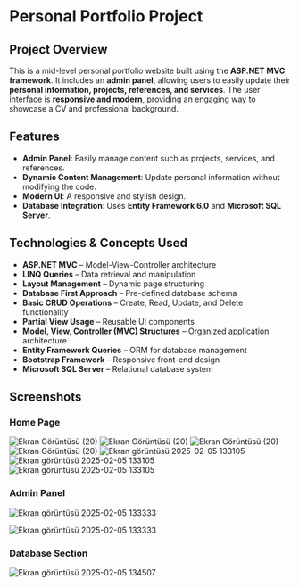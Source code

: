# Personal Portfolio Project

## Project Overview

This is a mid-level personal portfolio website built using the **ASP.NET MVC framework**. It includes an **admin panel**, allowing users to easily update their **personal information, projects, references, and services**. The user interface is **responsive and modern**, providing an engaging way to showcase a CV and professional background.

## Features

- **Admin Panel**: Easily manage content such as projects, services, and references.
- **Dynamic Content Management**: Update personal information without modifying the code.
- **Modern UI**: A responsive and stylish design.
- **Database Integration**: Uses **Entity Framework 6.0** and **Microsoft SQL Server**.

## Technologies & Concepts Used

- **ASP.NET MVC** – Model-View-Controller architecture
- **LINQ Queries** – Data retrieval and manipulation
- **Layout Management** – Dynamic page structuring
- **Database First Approach** – Pre-defined database schema
- **Basic CRUD Operations** – Create, Read, Update, and Delete functionality
- **Partial View Usage** – Reusable UI components
- **Model, View, Controller (MVC) Structures** – Organized application architecture
- **Entity Framework Queries** – ORM for database management
- **Bootstrap Framework** – Responsive front-end design
- **Microsoft SQL Server** – Relational database system

## Screenshots

### Home Page
![Ekran Görüntüsü (20)](https://github.com/user-attachments/assets/20e6cd9f-4674-4ad6-a735-671b531b18b2)
![Ekran Görüntüsü (20)](https://github.com/user-attachments/assets/c73706c6-7ad8-417c-a8cd-b5ae57c669a4)
![Ekran Görüntüsü (20)](https://github.com/user-attachments/assets/e01e722f-3815-48e7-802f-6b20752a80c0)
![Ekran Görüntüsü (20)](https://github.com/user-attachments/assets/112a3301-cb0c-4b11-aba6-1283d33446b4)
![Ekran görüntüsü 2025-02-05 133105](https://github.com/user-attachments/assets/ac1fe9e3-ab5b-4f8c-bf7d-1f6a55fdd8fc)
![Ekran görüntüsü 2025-02-05 133105](https://github.com/user-attachments/assets/0f10da0e-c8c5-4ab8-8c42-533934bba4d9)
![Ekran görüntüsü 2025-02-05 133105](https://github.com/user-attachments/assets/cc5ef2b4-9fbe-4075-a443-0d509619be82)


### Admin Panel
![Ekran görüntüsü 2025-02-05 133333](https://github.com/user-attachments/assets/6976b532-3044-4f83-9dc9-0f72bae714f9)

![Ekran görüntüsü 2025-02-05 133333](https://github.com/user-attachments/assets/2dbe0338-43f6-4c96-bf76-f48bb755d652)


### Database Section
![Ekran görüntüsü 2025-02-05 134507](https://github.com/user-attachments/assets/9d90d788-c82a-427c-8768-24d3401203d3)



